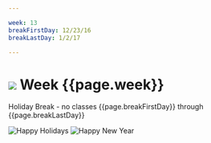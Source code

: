 ```yaml
---

week: 13
breakFirstDay: 12/23/16
breakLastDay: 1/2/17

---
```


# ![](https://ga-dash.s3.amazonaws.com/production/assets/logo-9f88ae6c9c3871690e33280fcf557f33.png) Week {{page.week}}

Holiday Break - no classes {{page.breakFirstDay}} through {{page.breakLastDay}}

![Happy Holidays](https://render.bitstrips.com/v2/cpanel/10214947-205539203_13-s1-v1.png?transparent=1)
![Happy New Year](https://render.bitstrips.com/v2/cpanel/10152648-205539203_13-s1-v1.png?transparent=1)
